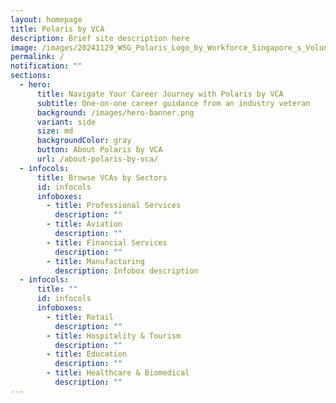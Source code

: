 ```yaml
---
layout: homepage
title: Polaris by VCA
description: Brief site description here
image: /images/20241129_WSG_Polaris_Logo_by_Workforce_Singapore_s_Volunteer_Career_Advisors_FA_path.jpg
permalink: /
notification: ""
sections:
  - hero:
      title: Navigate Your Career Journey with Polaris by VCA
      subtitle: One-on-one career guidance from an industry veteran
      background: /images/hero-banner.png
      variant: side
      size: md
      backgroundColor: gray
      button: About Polaris by VCA
      url: /about-polaris-by-vca/
  - infocols:
      title: Browse VCAs by Sectors
      id: infocols
      infoboxes:
        - title: Professional Services
          description: ""
        - title: Aviation
          description: ""
        - title: Financial Services
          description: ""
        - title: Manufacturing
          description: Infobox description
  - infocols:
      title: ""
      id: infocols
      infoboxes:
        - title: Retail
          description: ""
        - title: Hospitality & Tourism
          description: ""
        - title: Education
          description: ""
        - title: Healthcare & Biomedical
          description: ""
---
```

